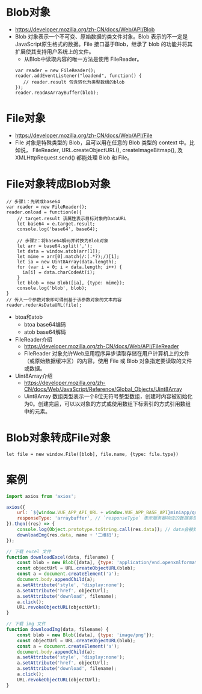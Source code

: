 # Blob对象
* https://developer.mozilla.org/zh-CN/docs/Web/API/Blob
* Blob 对象表示一个不可变、原始数据的类文件对象。Blob 表示的不一定是JavaScript原生格式的数据。File 接口基于Blob，继承了 blob 的功能并将其扩展使其支持用户系统上的文件。
    - 从Blob中读取内容的唯一方法是使用 FileReader。
    ```
    var reader = new FileReader();
    reader.addEventListener("loadend", function() {
       // reader.result 包含转化为类型数组的blob
    });
    reader.readAsArrayBuffer(blob);
    ```

# File对象
* https://developer.mozilla.org/zh-CN/docs/Web/API/File
* File 对象是特殊类型的 Blob，且可以用在任意的 Blob 类型的 context 中。比如说， FileReader, URL.createObjectURL(), createImageBitmap(), 及 XMLHttpRequest.send() 都能处理 Blob 和 File。

# File对象转成Blob对象
```
// 步骤1：先转成base64
var reader = new FileReader();
reader.onload = function(e){
    // target.result 该属性表示目标对象的DataURL
    let base64 = e.target.result;
    console.log('base64', base64);

    // 步骤2：将base64解码并转换为Blob对象
    let arr = base64.split(',');
    let data = window.atob(arr[1]);
    let mime = arr[0].match(/:(.*?);/)[1];
    let ia = new Uint8Array(data.length);
    for (var i = 0; i < data.length; i++) {
      ia[i] = data.charCodeAt(i);
    }
    let blob = new Blob([ia], {type: mime});
    console.log('blob', blob);
}
// 传入一个参数对象即可得到基于该参数对象的文本内容
reader.rederAsDataURL(file);
```
* btoa和atob
    - btoa base64编码
    - atob base64解码
* FileReader介绍
    - https://developer.mozilla.org/zh-CN/docs/Web/API/FileReader
    - FileReader 对象允许Web应用程序异步读取存储在用户计算机上的文件（或原始数据缓冲区）的内容，使用 File 或 Blob 对象指定要读取的文件或数据。
* Uint8Array介绍
    - https://developer.mozilla.org/zh-CN/docs/Web/JavaScript/Reference/Global_Objects/Uint8Array
    - Uint8Array 数组类型表示一个8位无符号整型数组，创建时内容被初始化为0。创建完后，可以以对象的方式或使用数组下标索引的方式引用数组中的元素。

# Blob对象转成File对象
```
let file = new window.File([blob], file.name, {type: file.type})
```

# 案例
```javascript
import axios from 'axios';

axios({
    url: `${window.VUE_APP_API_URL + window.VUE_APP_BASE_API}miniapp/qrcode?token=${Cookie.get('Admin-Token')}&width=750&scene=${encodeURIComponent(`storeCode=${storeCode}`)}`,
    responseType: 'arraybuffer', // `responseType` 表示服务器响应的数据类型，可以是 'arraybuffer', 'blob', 'document', 'json', 'text', 'stream'。默认是'json'。
}).then((res) => {
    console.log(Object.prototype.toString.call(res.data)); // data会被处理成[object ArrayBuffer]类型的数据，因为入参时axios的responseType设置为了arraybuffer。
    downloadImg(res.data, name + '二维码');
});

// 下载 excel 文件
function downloadExcel(data, filename) {
    const blob = new Blob([data], {type: 'application/vnd.openxmlformats-officedocument.spreadsheetml.sheet'});
    const objectUrl = URL.createObjectURL(blob);
    const a = document.createElement('a');
    document.body.appendChild(a);
    a.setAttribute('style', 'display:none');
    a.setAttribute('href', objectUrl);
    a.setAttribute('download', filename);
    a.click();
    URL.revokeObjectURL(objectUrl);
}

// 下载 img 文件
function downloadImg(data, filename) {
    const blob = new Blob([data], {type: 'image/png'});
    const objectUrl = URL.createObjectURL(blob);
    const a = document.createElement('a');
    document.body.appendChild(a);
    a.setAttribute('style', 'display:none');
    a.setAttribute('href', objectUrl);
    a.setAttribute('download', filename);
    a.click();
    URL.revokeObjectURL(objectUrl);
}
```
